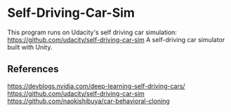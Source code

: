 # Self-Driving-Car-Sim

This program runs on Udacity's self driving car simulation: https://github.com/udacity/self-driving-car-sim 
A self-driving car simulator built with Unity. 




## References

https://devblogs.nvidia.com/deep-learning-self-driving-cars/
https://github.com/udacity/self-driving-car-sim
https://github.com/naokishibuya/car-behavioral-cloning
